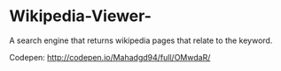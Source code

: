 # Wikipedia-Viewer-
A search engine that returns wikipedia pages that relate to the keyword.

Codepen: http://codepen.io/Mahadgd94/full/OMwdaR/
